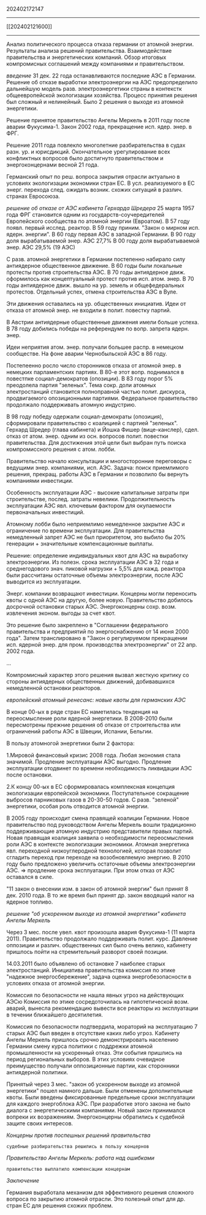 202402172147
***
[[202402121600]]
***
Анализ политического процесса отказа германии от атомной энергии.
Результаты анализа решений правительства.
Взаимодействие правительства и энергетических компаний.
Обзор итоговых компромисных соглашений между компаниями и правительством.

*введение*
31 дек. 22 года останавливаются последние АЭС в Германии.
Решение об отказе выработки электроэнергии на АЭС предопределило дальнейшую модель разв. электроэнергетики страны в контекстк общеевропейской экологизации хозяйства.
Процесс принятия решения был сложный и нелинейный.
Было 2 решения о выходе из атомной энергетики.

Решение принятое правительство Ангелы Меркель в 2011 году после аварии Фукусима-1.
Закон 2002 года, прекращение исп. ядер. энер. в ФРГ.

Решение 2011 года повлекло многолетние разбирательства в судах разн. ур. и юрисдикций.
Окончательное урегулирование всех конфликтных вопросов было достигнуто правительством и энергоконцернами весной 21 года.

Германский опыт по реш. вопроса закрытия отрасли актуально в условиях экологизации экономики стран ЕС.
В усл. реализуемого в ЕС энерг. перехода след. ожидать возник. схожих ситуаций в различ. странах Евросоюза.

*решение об отказе от АЭС кабинета Герхарда Шредера*
25 марта 1957 года ФРГ становится одним из государств-соучередителей Европейского сообщества по атомной энергии (Евроатом).
В 57 году появл. первый исслед. реактор.
В 59 году приним. "Закон о мирном исп. ядерн. энергии".
В 60 году первая АЭС в западной Германии.
В 90 году доля вырабатываемой энер. АЭС 27,7%
В 00 году доля вырабатываемой энер. АЭС 29,5% (19 АЭС)

С разв. атомной энергетики в Германии постепенно набирало силу антиядерное общественное движение.
В 60 годы были локальные протесты против строительства АЭС.
В 70 годы антиядерное движ. оформилось как концептуальный протест против исп. атом. энер.
В 70 годы антиядерное движ. вышло на ур. земель и общефедеральных протестов.
Отдельный успех, отмена строительства АЭС в Вуле.

Эти движения оставались на ур. общественных инициатив.
Идеи от отказа от атомной энер. не входили в полит. повестку партий.

В Австрии антиядерные общественные движения имели больше успеха.
В 78 году добились победы на референдуме по вопр. запрета ядерн. энер.

Идеи неприятия атом. энер. получали большее распр. в немецком сообществе.
На фоне аварии Чернобыльской АЭС в 86 году.

Постепеенно росло число сторонников отказа от атомной энер. в немецких парламентских партиях.
В 80-е этот вопр. поднимался в повестпке социал-демократов (опозиции).
В 83 году порог 5% преодолела партия "зеленых".
Тема сокр. доли атомных электростанций становится полноправной частью полит. дискурса, 
продвигаемого опозиционными партиями.
Федеральное правительство продолжало поддерживать атомную индустрию.

В 98 году победу одержали социал-демократы (опозиция),
сформировали правительство с коалицией с партией "зеленых".
Герхард Шредер (глава кабинета) и Йошка Фишер (вице-канслер), сдел. отказ от атом. энер. одним из осн. вопросов полит. повестки правительства.
Для достижения этой цели был выбран путь поиска компромиссного решения с атом. лобби.

Правительство начало консультации и многосторонние переговоры с ведущими энер. компаниями, исп. АЭС.
Задача: поиск приемлимого решения, прекращ. работы АЭС в Германии и позволило бы вернуть компаниями инвестиции.

Особенность эксплуатации АЭС - высокие капитальные затраты при строительстве, послед. затраты невелики.
Продолжительность эксплуатации АЭС явл. ключевым фактором для окупаемости первоначальных инвестиций.

Атомному лобби было неприемлимо немедленное закрытие АЭС и ограничение по времени эксплуатации.
Для правительства немедленный запрет АЭС не был приоритетом, 
это выбило бы 20% генерации + значительные компенсационные выплаты.

Решение: определение индивидуальных квот для АЭС на выработку электроэнергии.
Из полезн. срока эксплуатации АЭС в 32 года и среднегодового знач. пиковой нагрузки + 5,5% 
для кажд. реактора были рассчитаны остаточные объемы электроэнергии, 
после АЭС выводится из эксплуатации.

Энерг. компании возвращают инвестиции.
Концерны могли переносить квоты с одной АЭС на другую, более новую.
Правительство добилось досрочной остановки старых АЭС.
Энергоконцерны сохр. возм. извлечения эконом. выгоды за счет квот.

Это решение было закреплено в
"Соглашении федерального правительства и предприятий по энергоснабжению от 14 июня 2000 года".
Затем транслировано в 
"Закон о регулируемом прекращении исп. ядерной энер. для пром. производства электроэнергии" от 22 апр. 2002 года.

...

Компромисный характер этого решения вызвал жесткую критику со стороны антиядерных общественных движений, 
добивавшихся немедленной остановки реакторов.

*европейский атомный ренесанс: новые квоты для германских АЭС*

В конце 00-ых в ряде стран ЕС наметилась тенденция на переосмысление роли ядерной энергетики.
В 2008-2010 были пересмотрены прежние решения об отказе от строительства или ограничений работы АЭС в Швеции, Испании, Бельгии.

В пользу атомногой энергетики были 2 фактора:

1.Мировой финансовый кризис 2008 года.
Любая экономия стала значимой.
Продление эксплуатации АЭС выгодно.
Продление эксплуатации отодвинет по времени необходимость ликвидации АЭС после остановки.

2.К концу 00-ых в ЕС сформировалась комплексная концепция экологизации европейской экономики.
Поступательное сокращение выбросов парниковых газов в 20-30-50 годов.
С разв. "зеленой" энергетики, особая роль отводится атомной энергии.

В 2005 году происходит смена правящей коалиции Германии.
Новое правительство под руководством Ангелы Меркель вошли традиционно поддерживающие атомную индустрию представители правых партий.
Новая правящая коалиция заявила о необходимости переосмысления роли АЭС в контексте экологизации экономики.
Атомная энергетика явл. переходной низкоуглеродной технологией, 
которая позволит сгладить переход при переходе на возобновляемую энергию.
В 2010 году было предложено увеличить остаточные объемы электроэнергии АЭС.
=> продление срока эксплуатации.
При этом отказ от АЭС оставался в силе.

"11 закон о внесении изм. в закон об атомной энергии" был принят 8 дек. 2010 года.
В то же время был принят др. закон вводящий налог на ядерное топливо.

*решение "об ускоренном выходе из атомной энергетики" кабинета Ангелы Меркель*

Через 3 мес. после увел. квот произошла авария Фукусима-1 (11 марта 2011).
Правительство продолжало поддерживать полит. курс.
Давление оппозиции и различ. общественных сил было очень велико, 
кабинету пришлось пойти на стремительный разворот своей позиции.

14.03.2011 было объявлено об остановке 7 наиболее старых электростанций.
Инициатива правительства комиссия по этике "надежное энергосбережение", 
задача оценка энергобезопасности в условиях отказа от атомной энергии.

Комиссия по безопасности не нашла явных угроз на действующих АЭСю
Комиссия по этике сосредоточилась на гипотетической возм. аварий, 
вынесла рекомендацию вывести все реакторы из эксплуатации в течении ближайшего десятилетия.

Комиссия по безопасности подтвердила, 
мораторий на эксплуатацию 7 старых АЭС был введен в отсутствие каких либо угроз.
Кабинету Ангелы Меркель пришлось срочно демонстрировать населению Германии смену курса политики с поддрежки атомной промышленности на ускоренный отказ.
Эти события пришлись на период региональных выборов.
В этих условиях очевидное преимущество получали оппозиционные партии, 
как сторонники антиядерной политики.

Принятый через 3 мес. "закон об ускоренном выходе из атомной энергетики" пошел намного дальше.
Были отменены дополнительные квоты.
Были введены фиксированные предельные сроки эксплуатации для каждого энергоблока АЭС.
При разработке этого закона не было диалога с энергетическими компаниями.
Новый закон принимался вопреки их возражениям.
Энергоконцерны обратились к судебной защите своих интересов.

*Концерны против поспешных решений правительства*

`судебные разбирательства решились в пользу концернов`

*Правительство Ангелы Меркель: работа над ошибками*

`правительство выплатило компенсации концернам`

*Заключение*

Германия выработала механизм для эффективного решения сложного вопроса по закрытию атомной отрасли.
Это полезный опыт для др. стран ЕС для решения схожих проблем.